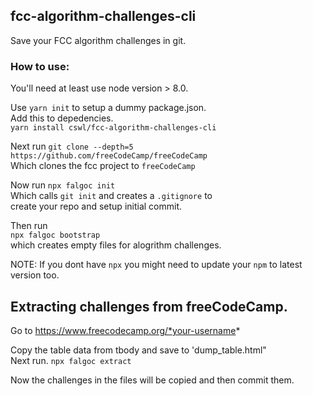 ## fcc-algorithm-challenges-cli

Save your FCC algorithm challenges in git.

### How to use:
You'll need at least use node version > 8.0.

Use `yarn init` to setup a dummy package.json.  
Add this  to depedencies.  
`yarn install cswl/fcc-algorithm-challenges-cli`

Next run
`git clone --depth=5 https://github.com/freeCodeCamp/freeCodeCamp`  
Which clones the fcc project to `freeCodeCamp`

Now run
`npx falgoc init`  
Which calls `git init` and creates a `.gitignore` to  
create your repo and setup initial commit.

Then run  
`npx falgoc bootstrap`  
which creates empty files for alogrithm challenges.

NOTE: If you dont have `npx` you might need to update your `npm` to latest version too.

## Extracting challenges from freeCodeCamp.

Go to https://www.freecodecamp.org/*your-username* 

Copy the table data from tbody and save to 'dump_table.html"  
Next run.
`npx falgoc extract`

Now the challenges in the files will be copied and then commit them.




